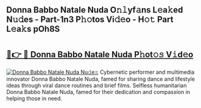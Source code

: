 ## Donna Babbo Natale Nuda O𝚗𝚕yf𝚊ns L𝚎a𝚔ed N𝚞𝚍es - Part-1n3 P𝚑𝚘tos Vi𝚍𝚎o - H𝚘𝚝 Part L𝚎a𝚔s pOh8S

# <h2><a href="http://kf9lro5.oniu.top/?m=Donna+Babbo+Natale+Nuda">🔗👉 🔴 Donna Babbo Natale Nuda P𝚑ot𝚘𝚜 V𝚒d𝚎o</a></h2>

[![Donna Babbo Natale Nuda Nu𝚍e𝚜](https://i.imgur.com/0qMVB7G.gif)](http://kf9lro5.oniu.top/?m=Donna+Babbo+Natale+Nuda)
Cybernetic performer and multimedia innovator Donna Babbo Natale Nuda, famed for sharing dance and lifestyle ideas through viral dance routines and brief films. Selfless humanitarian Donna Babbo Natale Nuda, famed for their dedication and compassion in helping those in need.  
